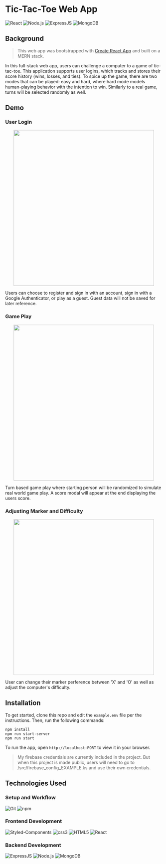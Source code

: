 # Tic-Tac-Toe Web App
![React](https://img.shields.io/badge/React-20232A?style=for-the-badge&logo=react&logoColor=61DAFB)
![Node.js](https://img.shields.io/badge/Node.js-339933?style=for-the-badge&logo=nodedotjs&logoColor=white)
![ExpressJS](https://img.shields.io/badge/Express.js-000000?style=for-the-badge&logo=express&logoColor=white)
![MongoDB](https://img.shields.io/badge/MongoDB-4EA94B?style=for-the-badge&logo=mongodb&logoColor=white)

## Background
> This web app was bootstrapped with [Create React App](https://github.com/facebook/create-react-app) and built on a MERN stack.

In this full-stack web app, users can challenge a computer to a game of tic-tac-toe. This application supports user logins, which tracks and stores their score history (wins, losses, and ties). To spice up the game, there are two modes that can be played: easy and hard, where hard mode models human-playing behavior with the intention to win. Similarly to a real game, turns will be selected randomly as well.

## Demo

### User Login
<p align="center">
  <a href="url"><img src="https://github.com/pegaatron/blizzard_TicTacToe/blob/main/public/demos/LoginDemoFinal.gif" height="500" width="450" ></a>
</p>
Users can choose to register and sign in with an account, sign in with a Google Authenticator, or play as a guest. Guest data will not be saved for later reference.

### Game Play
<p align="center">
  <a href="url"><img src="https://github.com/pegaatron/blizzard_TicTacToe/blob/main/public/demos/PlayGame.gif
" height="500" width="450" ></a>
</p>
Turn based game play where starting person will be randomized to simulate real world game play. A score modal will appear at the end displaying the users score.

### Adjusting Marker and Difficulty
<p align="center">
  <a href="url"><img src="https://github.com/pegaatron/blizzard_TicTacToe/blob/main/public/demos/changeDifficulty.gif
" height="500" width="450" ></a>
</p>
User can change their marker perference between 'X' and 'O' as well as adjust the computer's difficulty.

## Installation
To get started, clone this repo and edit the `example.env` file per the instructions. Then, run the following commands:

```
npm install
npm run start-server
npm run start
```
To run the app, open `http://localhost:PORT` to view it in your browser.

> My firebase credentials are currently included in the project. But when this project is made public, users will need to go to /src/firebase_config_EXAMPLE.ks and use their own credentials.

## Technologies Used

### Setup and Workflow
![Git](https://img.shields.io/badge/GIT-E44C30?style=for-the-badge&logo=git&logoColor=white)
![npm](https://img.shields.io/badge/npm-CB3837?style=for-the-badge&logo=npm&logoColor=white)

### Frontend Development
![Styled-Components](https://img.shields.io/badge/styled--components-DB7093?style=for-the-badge&logo=styled-components&logoColor=white)
![css3](https://img.shields.io/badge/CSS3-1572B6?style=for-the-badge&logo=css3&logoColor=white)
![HTML5](https://img.shields.io/badge/HTML5-E34F26?style=for-the-badge&logo=html5&logoColor=white)
![React](https://img.shields.io/badge/React-20232A?style=for-the-badge&logo=react&logoColor=61DAFB)

### Backend Development
![ExpressJS](https://img.shields.io/badge/Express.js-000000?style=for-the-badge&logo=express&logoColor=white)
![Node.js](https://img.shields.io/badge/Node.js-339933?style=for-the-badge&logo=nodedotjs&logoColor=white)
![MongoDB](https://img.shields.io/badge/MongoDB-4EA94B?style=for-the-badge&logo=mongodb&logoColor=white)
